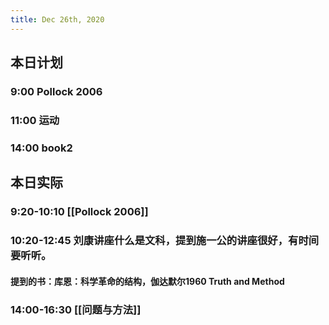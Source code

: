 ```yaml
---
title: Dec 26th, 2020
---
```


## 本日计划
### 9:00 Pollock 2006
### 11:00 运动
### 14:00 book2
## 本日实际
### 9:20-10:10 [[Pollock 2006]]
### 10:20-12:45 刘康讲座什么是文科，提到施一公的讲座很好，有时间要听听。
#### 提到的书：库恩：科学革命的结构，伽达默尔1960 Truth and Method
### 14:00-16:30 [[问题与方法]]
### 
